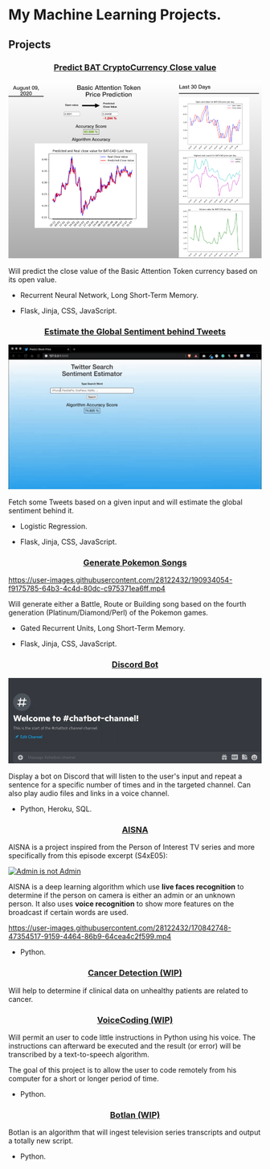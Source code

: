 # My Machine Learning Projects.

## Projects

<h3 align="center"><a href="https://github.com/Scylidose/ml-projects/tree/master/Predict_Stock_Prices">Predict BAT CryptoCurrency Close value</a></h3>

<p align="center">
  <img src="img/crypto_bat-img.png" alt="CryptoCurrency png" width="650" />
</p>

Will predict the close value of the Basic Attention Token currency based on its open value.

- Recurrent Neural Network, Long Short-Term Memory.  

- Flask, Jinja, CSS, JavaScript.


<h3 align="center"><a href="https://github.com/Scylidose/ml-projects/tree/master/Sentiment_Estimator">Estimate the Global Sentiment behind Tweets</a></h3>

<p align="center">
  <img src="img/estimation-gif.gif" alt="Sentiment_Estimator_gif" width="650" />
</p>

Fetch some Tweets based on a given input and will estimate the global sentiment behind it.

- Logistic Regression.  

- Flask, Jinja, CSS, JavaScript.


<h3 align="center"><a href="https://github.com/Scylidose/ml-projects/tree/master/Generate_Music">Generate Pokemon Songs</a></h3>

https://user-images.githubusercontent.com/28122432/190934054-f9175785-64b3-4c4d-80dc-c975371ea6ff.mp4


Will generate either a Battle, Route or Building song based on the fourth generation (Platinum/Diamond/Perl) of the Pokemon games.

- Gated Recurrent Units, Long Short-Term Memory.

- Flask, Jinja, CSS, JavaScript.

<h3 align="center"><a href="https://github.com/Scylidose/ml-projects/tree/master/Discord_Bot">Discord Bot</a></h3>

<p align="center">
  <img src="img/discord-bot.gif" alt="Discord Bot gif" width="650" />
</p>


Display a bot on Discord that will listen to the user's input and repeat a sentence for a specific number of times and in the targeted channel. Can also play audio files and links in a voice channel.

- Python, Heroku, SQL.

<h3 align="center"><a href="https://github.com/Scylidose/AISNA">AISNA</a></h3>

  AISNA is a project inspired from the Person of Interest TV series and more specifically from this episode excerpt (S4xE05):  

  [![Admin is not Admin](http://img.youtube.com/vi/nhWe2nf24ag/0.jpg)](http://www.youtube.com/watch?v=nhWe2nf24ag "Person of Interest - Admin is not Admin")


AISNA is a deep learning algorithm which use **live faces recognition** to determine if the person on camera is either an admin or an unknown person. It also uses **voice recognition** to show more features on the broadcast if certain words are used.

https://user-images.githubusercontent.com/28122432/170842748-47354517-9159-4464-86b9-64cea4c2f599.mp4

- Python.

<h3 align="center"><a href="https://github.com/Scylidose/CancerDetection">Cancer Detection (WIP)</a></h3>

Will help to determine if clinical data on unhealthy patients are related to cancer.


<h3 align="center"><a href="https://github.com/Scylidose/VoiceCoding">VoiceCoding (WIP)</a></h3>

Will permit an user to code little instructions in Python using his voice. The instructions can afterward be executed and the result (or error) will be transcribed by a text-to-speech algorithm. 

The goal of this project is to allow the user to code remotely from his computer for a short or longer period of time.

- Python.

<h3 align="center"><a href="https://github.com/Scylidose/Botlan">Botlan (WIP)</a></h3>

Botlan is an algorithm that will ingest television series transcripts and output a totally new script.

- Python.
